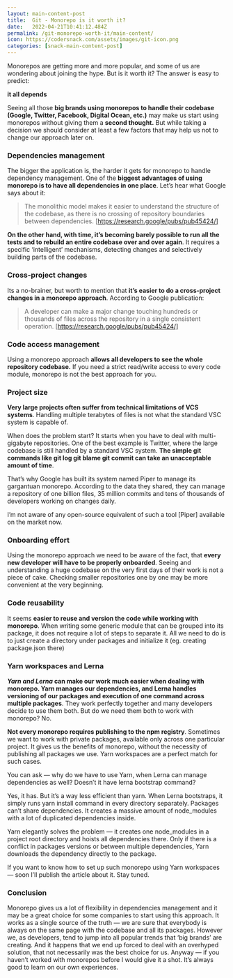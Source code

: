 ```yaml
---
layout: main-content-post
title:  Git - Monorepo is it worth it?
date:   2022-04-21T10:41:12.484Z
permalink: /git-monorepo-worth-it/main-content/
icon: https://codersnack.com/assets/images/git-icon.png
categories: [snack-main-content-post]
---
```


Monorepos are getting more and more popular, and some of us are wondering about joining the hype. But is it worth it? The answer is easy to predict:

**it all depends**

Seeing all those **big brands using monorepos to handle their codebase (Google, Twitter, Facebook, Digital Ocean, etc.)** may make us start using monorepos without giving them a **second thought.** But while taking a decision we should consider at least a few factors that may help us not to change our approach later on.


###  Dependencies management

The bigger the application is, the harder it gets for monorepo to handle dependency management. One of the **biggest advantages of using monorepo is to have all dependencies in one place**. Let’s hear what Google says about it:

> The monolithic model makes it easier to understand the structure of the codebase, as there is no crossing of repository boundaries between dependencies.
[https://research.google/pubs/pub45424/]

**On the other hand, with time, it’s becoming barely possible to run all the tests and to rebuild an entire codebase over and over again**. It requires a specific ‘intelligent’ mechanisms, detecting changes and selectively building parts of the codebase.


###  Cross-project changes

Its a no-brainer, but worth to mention that **it’s easier to do a cross-project changes in a monorepo approach**. According to Google publication:

> A developer can make a major change touching hundreds or thousands of files across the repository in a single consistent operation.
[https://research.google/pubs/pub45424/]


###  Code access management

Using a monorepo approach **allows all developers to see the whole repository codebase.** If you need a strict read/write access to every code module, monorepo is not the best approach for you.

###  Project size

**Very large projects often suffer from technical limitations of VCS systems**. Handling multiple terabytes of files is not what the standard VSC system is capable of.

When does the problem start? It starts when you have to deal with multi-gigabyte repositories. One of the best example is Twitter, where the large codebase is still handled by a standard VSC system. **The simple git commands like git log git blame git commit can take an unacceptable amount of time**.

That’s why Google has built its system named Piper to manage its gargantuan monorepo. According to the data they shared, they can manage a repository of one billion files, 35 million commits and tens of thousands of developers working on changes daily.

I’m not aware of any open-source equivalent of such a tool [Piper] available on the market now.

###  Onboarding effort

Using the monorepo approach we need to be aware of the fact, that **every new developer will have to be properly onboarded**. Seeing and understanding a huge codebase on the very first days of their work is not a piece of cake. Checking smaller repositories one by one may be more convenient at the very beginning.

###  Code reusability

It seems **easier to reuse and version the code while working with monorepo**. When writing some generic module that can be grouped into its package, it does not require a lot of steps to separate it. All we need to do is to just create a directory under packages and initialize it (eg. creating package.json there)

###  Yarn workspaces and Lerna

***Yarn and Lerna* can make our work much easier when dealing with monorepo. Yarn manages our dependencies, and Lerna handles versioning of our packages and execution of one command across multiple packages**. They work perfectly together and many developers decide to use them both. But do we need them both to work with monorepo? No.

**Not every monorepo requires publishing to the npm registry**. Sometimes we want to work with private packages, available only across one particular project. It gives us the benefits of monorepo, without the necessity of publishing all packages we use. Yarn workspaces are a perfect match for such cases.

You can ask — why do we have to use Yarn, when Lerna can manage dependencies as well? Doesn’t it have lerna bootstrap command?

Yes, it has. But it’s a way less efficient than yarn. When Lerna bootstraps, it simply runs yarn install command in every directory separately. Packages can’t share dependencies. It creates a massive amount of node_modules with a lot of duplicated dependencies inside.

Yarn elegantly solves the problem — it creates one node_modules in a project root directory and hoists all dependencies there. Only if there is a conflict in packages versions or between multiple dependencies, Yarn downloads the dependency directly to the package.

If you want to know how to set up such monorepo using Yarn workspaces — soon I’ll publish the article about it. Stay tuned.

###  Conclusion

Monorepo gives us a lot of flexibility in dependencies management and it may be a great choice for some companies to start using this approach. It works as a single source of the truth — we are sure that everybody is always on the same page with the codebase and all its packages. However we, as developers, tend to jump into all popular trends that ‘big brands’ are creating. And it happens that we end up forced to deal with an overhyped solution, that not necessarily was the best choice for us. Anyway — if you haven’t worked with monorepos before I would give it a shot. It’s always good to learn on our own experiences.